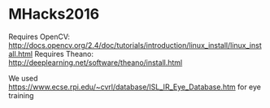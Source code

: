 # MHacks2016


Requires OpenCV: http://docs.opencv.org/2.4/doc/tutorials/introduction/linux_install/linux_install.html
Requires Theano: http://deeplearning.net/software/theano/install.html

We used https://www.ecse.rpi.edu/~cvrl/database/ISL_IR_Eye_Database.htm for eye training
